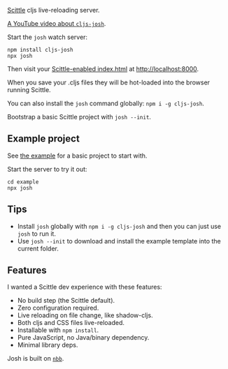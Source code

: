[Scittle](https://github.com/babashka/scittle/) cljs live-reloading server.

[A YouTube video about `cljs-josh`](https://youtu.be/4tbjE0_W-58).

Start the `josh` watch server:

```shell
npm install cljs-josh
npx josh
```

Then visit your [Scittle-enabled index.html](./example/index.html) at <http://localhost:8000>.

When you save your .cljs files they will be hot-loaded into the browser running Scittle.

You can also install the `josh` command globally: `npm i -g cljs-josh`.

Bootstrap a basic Scittle project with `josh --init`.

## Example project

See [the example](./example) for a basic project to start with.

Start the server to try it out:

```shell
cd example
npx josh
```

## Tips

- Install `josh` globally with `npm i -g cljs-josh` and then you can just use `josh` to run it.
- Use `josh --init` to download and install the example template into the current folder.

## Features

I wanted a Scittle dev experience with these features:

- No build step (the Scittle default).
- Zero configuration required.
- Live reloading on file change, like shadow-cljs.
- Both cljs and CSS files live-reloaded.
- Installable with `npm install`.
- Pure JavaScript, no Java/binary dependency.
- Minimal library deps.

Josh is built on [`nbb`](https://github.com/babashka/nbb/).
